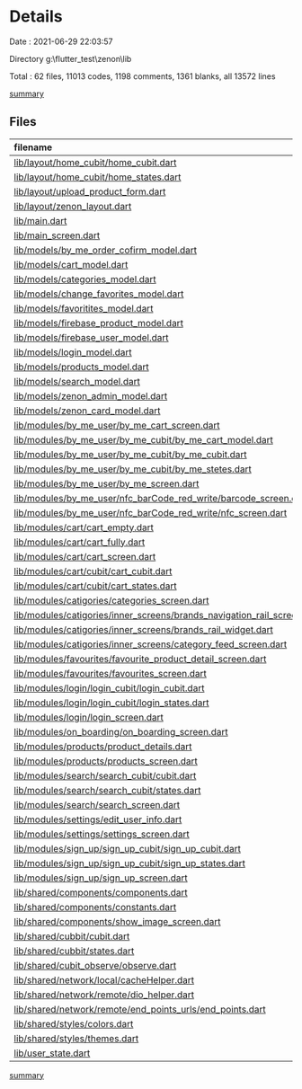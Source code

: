 # Details

Date : 2021-06-29 22:03:57

Directory g:\flutter_test\zenon\lib

Total : 62 files,  11013 codes, 1198 comments, 1361 blanks, all 13572 lines

[summary](results.md)

## Files
| filename | language | code | comment | blank | total |
| :--- | :--- | ---: | ---: | ---: | ---: |
| [lib/layout/home_cubit/home_cubit.dart](/lib/layout/home_cubit/home_cubit.dart) | Dart | 531 | 86 | 101 | 718 |
| [lib/layout/home_cubit/home_states.dart](/lib/layout/home_cubit/home_states.dart) | Dart | 106 | 0 | 81 | 187 |
| [lib/layout/upload_product_form.dart](/lib/layout/upload_product_form.dart) | Dart | 907 | 82 | 30 | 1,019 |
| [lib/layout/zenon_layout.dart](/lib/layout/zenon_layout.dart) | Dart | 192 | 22 | 10 | 224 |
| [lib/main.dart](/lib/main.dart) | Dart | 97 | 49 | 27 | 173 |
| [lib/main_screen.dart](/lib/main_screen.dart) | Dart | 39 | 1 | 12 | 52 |
| [lib/models/by_me_order_cofirm_model.dart](/lib/models/by_me_order_cofirm_model.dart) | Dart | 18 | 0 | 10 | 28 |
| [lib/models/cart_model.dart](/lib/models/cart_model.dart) | Dart | 38 | 0 | 5 | 43 |
| [lib/models/categories_model.dart](/lib/models/categories_model.dart) | Dart | 99 | 3 | 16 | 118 |
| [lib/models/change_favorites_model.dart](/lib/models/change_favorites_model.dart) | Dart | 10 | 0 | 2 | 12 |
| [lib/models/favoritites_model.dart](/lib/models/favoritites_model.dart) | Dart | 98 | 3 | 20 | 121 |
| [lib/models/firebase_product_model.dart](/lib/models/firebase_product_model.dart) | Dart | 76 | 0 | 8 | 84 |
| [lib/models/firebase_user_model.dart](/lib/models/firebase_user_model.dart) | Dart | 48 | 1 | 10 | 59 |
| [lib/models/login_model.dart](/lib/models/login_model.dart) | Dart | 45 | 1 | 12 | 58 |
| [lib/models/products_model.dart](/lib/models/products_model.dart) | Dart | 133 | 3 | 24 | 160 |
| [lib/models/search_model.dart](/lib/models/search_model.dart) | Dart | 123 | 3 | 16 | 142 |
| [lib/models/zenon_admin_model.dart](/lib/models/zenon_admin_model.dart) | Dart | 12 | 0 | 10 | 22 |
| [lib/models/zenon_card_model.dart](/lib/models/zenon_card_model.dart) | Dart | 18 | 0 | 8 | 26 |
| [lib/modules/by_me_user/by_me_cart_screen.dart](/lib/modules/by_me_user/by_me_cart_screen.dart) | Dart | 811 | 40 | 101 | 952 |
| [lib/modules/by_me_user/by_me_cubit/by_me_cart_model.dart](/lib/modules/by_me_user/by_me_cubit/by_me_cart_model.dart) | Dart | 44 | 0 | 6 | 50 |
| [lib/modules/by_me_user/by_me_cubit/by_me_cubit.dart](/lib/modules/by_me_user/by_me_cubit/by_me_cubit.dart) | Dart | 322 | 19 | 73 | 414 |
| [lib/modules/by_me_user/by_me_cubit/by_me_stetes.dart](/lib/modules/by_me_user/by_me_cubit/by_me_stetes.dart) | Dart | 18 | 0 | 18 | 36 |
| [lib/modules/by_me_user/by_me_screen.dart](/lib/modules/by_me_user/by_me_screen.dart) | Dart | 275 | 6 | 44 | 325 |
| [lib/modules/by_me_user/nfc_barCode_red_write/barcode_screen.dart](/lib/modules/by_me_user/nfc_barCode_red_write/barcode_screen.dart) | Dart | 380 | 31 | 30 | 441 |
| [lib/modules/by_me_user/nfc_barCode_red_write/nfc_screen.dart](/lib/modules/by_me_user/nfc_barCode_red_write/nfc_screen.dart) | Dart | 466 | 30 | 45 | 541 |
| [lib/modules/cart/cart_empty.dart](/lib/modules/cart/cart_empty.dart) | Dart | 80 | 1 | 3 | 84 |
| [lib/modules/cart/cart_fully.dart](/lib/modules/cart/cart_fully.dart) | Dart | 363 | 13 | 10 | 386 |
| [lib/modules/cart/cart_screen.dart](/lib/modules/cart/cart_screen.dart) | Dart | 132 | 1 | 20 | 153 |
| [lib/modules/cart/cubit/cart_cubit.dart](/lib/modules/cart/cubit/cart_cubit.dart) | Dart | 95 | 7 | 26 | 128 |
| [lib/modules/cart/cubit/cart_states.dart](/lib/modules/cart/cubit/cart_states.dart) | Dart | 10 | 0 | 7 | 17 |
| [lib/modules/catigories/categories_screen.dart](/lib/modules/catigories/categories_screen.dart) | Dart | 58 | 6 | 5 | 69 |
| [lib/modules/catigories/inner_screens/brands_navigation_rail_screen.dart](/lib/modules/catigories/inner_screens/brands_navigation_rail_screen.dart) | Dart | 225 | 5 | 13 | 243 |
| [lib/modules/catigories/inner_screens/brands_rail_widget.dart](/lib/modules/catigories/inner_screens/brands_rail_widget.dart) | Dart | 96 | 2 | 5 | 103 |
| [lib/modules/catigories/inner_screens/category_feed_screen.dart](/lib/modules/catigories/inner_screens/category_feed_screen.dart) | Dart | 0 | 178 | 12 | 190 |
| [lib/modules/favourites/favourite_product_detail_screen.dart](/lib/modules/favourites/favourite_product_detail_screen.dart) | Dart | 590 | 90 | 58 | 738 |
| [lib/modules/favourites/favourites_screen.dart](/lib/modules/favourites/favourites_screen.dart) | Dart | 187 | 10 | 10 | 207 |
| [lib/modules/login/login_cubit/login_cubit.dart](/lib/modules/login/login_cubit/login_cubit.dart) | Dart | 141 | 24 | 29 | 194 |
| [lib/modules/login/login_cubit/login_states.dart](/lib/modules/login/login_cubit/login_states.dart) | Dart | 35 | 0 | 19 | 54 |
| [lib/modules/login/login_screen.dart](/lib/modules/login/login_screen.dart) | Dart | 265 | 60 | 18 | 343 |
| [lib/modules/on_boarding/on_boarding_screen.dart](/lib/modules/on_boarding/on_boarding_screen.dart) | Dart | 161 | 13 | 15 | 189 |
| [lib/modules/products/product_details.dart](/lib/modules/products/product_details.dart) | Dart | 594 | 91 | 59 | 744 |
| [lib/modules/products/products_screen.dart](/lib/modules/products/products_screen.dart) | Dart | 361 | 38 | 22 | 421 |
| [lib/modules/search/search_cubit/cubit.dart](/lib/modules/search/search_cubit/cubit.dart) | Dart | 47 | 2 | 18 | 67 |
| [lib/modules/search/search_cubit/states.dart](/lib/modules/search/search_cubit/states.dart) | Dart | 18 | 0 | 13 | 31 |
| [lib/modules/search/search_screen.dart](/lib/modules/search/search_screen.dart) | Dart | 102 | 2 | 22 | 126 |
| [lib/modules/settings/edit_user_info.dart](/lib/modules/settings/edit_user_info.dart) | Dart | 389 | 42 | 25 | 456 |
| [lib/modules/settings/settings_screen.dart](/lib/modules/settings/settings_screen.dart) | Dart | 901 | 115 | 36 | 1,052 |
| [lib/modules/sign_up/sign_up_cubit/sign_up_cubit.dart](/lib/modules/sign_up/sign_up_cubit/sign_up_cubit.dart) | Dart | 186 | 18 | 35 | 239 |
| [lib/modules/sign_up/sign_up_cubit/sign_up_states.dart](/lib/modules/sign_up/sign_up_cubit/sign_up_states.dart) | Dart | 38 | 0 | 24 | 62 |
| [lib/modules/sign_up/sign_up_screen.dart](/lib/modules/sign_up/sign_up_screen.dart) | Dart | 399 | 38 | 28 | 465 |
| [lib/shared/components/components.dart](/lib/shared/components/components.dart) | Dart | 317 | 19 | 29 | 365 |
| [lib/shared/components/constants.dart](/lib/shared/components/constants.dart) | Dart | 20 | 2 | 5 | 27 |
| [lib/shared/components/show_image_screen.dart](/lib/shared/components/show_image_screen.dart) | Dart | 23 | 2 | 10 | 35 |
| [lib/shared/cubbit/cubit.dart](/lib/shared/cubbit/cubit.dart) | Dart | 0 | 0 | 1 | 1 |
| [lib/shared/cubbit/states.dart](/lib/shared/cubbit/states.dart) | Dart | 0 | 0 | 1 | 1 |
| [lib/shared/cubit_observe/observe.dart](/lib/shared/cubit_observe/observe.dart) | Dart | 33 | 0 | 6 | 39 |
| [lib/shared/network/local/cacheHelper.dart](/lib/shared/network/local/cacheHelper.dart) | Dart | 24 | 11 | 13 | 48 |
| [lib/shared/network/remote/dio_helper.dart](/lib/shared/network/remote/dio_helper.dart) | Dart | 64 | 4 | 13 | 81 |
| [lib/shared/network/remote/end_points_urls/end_points.dart](/lib/shared/network/remote/end_points_urls/end_points.dart) | Dart | 8 | 1 | 3 | 12 |
| [lib/shared/styles/colors.dart](/lib/shared/styles/colors.dart) | Dart | 19 | 12 | 16 | 47 |
| [lib/shared/styles/themes.dart](/lib/shared/styles/themes.dart) | Dart | 96 | 10 | 9 | 115 |
| [lib/user_state.dart](/lib/user_state.dart) | Dart | 30 | 1 | 4 | 35 |

[summary](results.md)